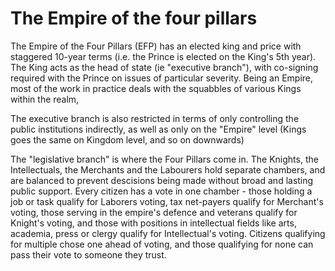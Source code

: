 # The Empire of the four pillars

The Empire of the Four Pillars (EFP) has an elected king and price with staggered 10-year terms (i.e. the Prince is elected on the King's 5th year). The King acts as the head of state (ie "executive branch"), with co-signing required with the Prince on issues of particular severity. Being an Empire, most of the work in practice deals with the squabbles of various Kings within the realm,

The executive branch is also restricted in terms of only controlling the public institutions indirectly, as well as only on the "Empire" level (Kings goes the same on Kingdom level, and so on downwards)

The "legislative branch" is where the Four Pillars come in. The Knights, the Intellectuals, the Merchants and the Labourers hold separate chambers, and are balanced to prevent descisions being made without broad and lasting public support. Every citizen has a vote in one chamber - those holding a job or task qualify for Laborers voting, tax net-payers qualify for Merchant's voting, those serving in the empire's defence and veterans qualify for Knight's voting, and those with positions in intellectual fields like arts, academia, press or clergy qualify for Intellectual's voting. Citizens qualifying for multiple chose one ahead of voting, and those qualifying for none can pass their vote to someone they trust.
